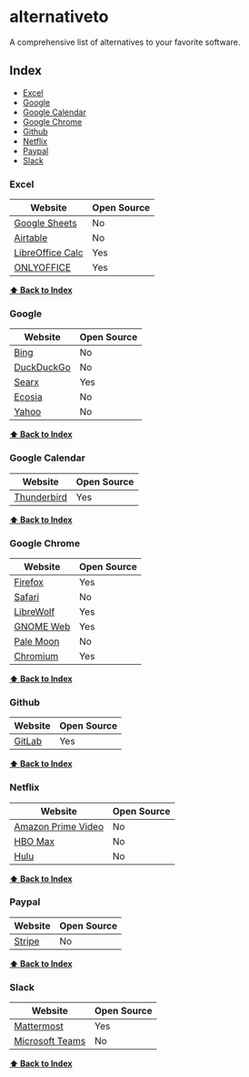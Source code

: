 # alternativeto
A comprehensive list of alternatives to your favorite software.

## Index
* [Excel](#excel)
* [Google](#google)
* [Google Calendar](#calendar)
* [Google Chrome](#chrome)
* [Github](#github)
* [Netflix](#netflix)
* [Paypal](#paypal)
* [Slack](#slack)

### Excel
Website | Open Source
|---|---|
| [Google Sheets](https://sheets.google.com/) | No |
| [Airtable](https://airtable.com/) | No |
| [LibreOffice Calc](https://www.libreoffice.org/) | Yes |
| [ONLYOFFICE](https://www.onlyoffice.com/) | Yes |

**[⬆ Back to Index](#index)**

### Google
Website | Open Source
|---|---|
| [Bing](https://www.bing.com/) | No |
| [DuckDuckGo](https://duckduckgo.com/) | No |
| [Searx](https://searx.space/) | Yes |
| [Ecosia](https://www.ecosia.org/) | No |
| [Yahoo](https://www.yahoo.com/) | No |

**[⬆ Back to Index](#index)**

### Google Calendar
Website | Open Source
|---|---|
| [Thunderbird](https://www.thunderbird.net/en-US/) | Yes |

**[⬆ Back to Index](#index)**

### Google Chrome
Website | Open Source
|---|---|
| [Firefox](https://www.mozilla.org/en-US/firefox/new/?redirect_source=firefox-com) | Yes |
| [Safari](https://www.apple.com/safari/) | No |
| [LibreWolf](https://librewolf-community.gitlab.io/) | Yes |
| [GNOME Web](https://wiki.gnome.org/Apps/Web) | Yes |
| [Pale Moon](https://www.palemoon.org/) | No |
| [Chromium](https://www.chromium.org/Home) | Yes |

**[⬆ Back to Index](#index)**

### Github
Website | Open Source
|---|---|
| [GitLab](https://gitlab.com/) | Yes |

**[⬆ Back to Index](#index)**

### Netflix
Website | Open Source
|---|---|
| [Amazon Prime Video](https://www.amazon.com/Amazon-Video) | No |
| [HBO Max](https://www.hbomax.com/) | No |
| [Hulu](https://www.hulu.com/) | No |

**[⬆ Back to Index](#index)**

### Paypal
Website | Open Source
|---|---|
| [Stripe](https://stripe.com/) | No |

**[⬆ Back to Index](#index)**

### Slack
Website | Open Source
|---|---|
| [Mattermost](https://mattermost.com/) | Yes |
| [Microsoft Teams](https://www.microsoft.com/en-us/microsoft-teams/group-chat-software) | No |

**[⬆ Back to Index](#index)**
